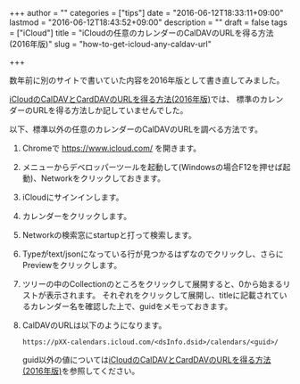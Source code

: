 +++
author = ""
categories = ["tips"]
date = "2016-06-12T18:33:11+09:00"
lastmod = "2016-06-12T18:43:52+09:00"
description = ""
draft = false
tags = ["iCloud"]
title = "iCloudの任意のカレンダーのCalDAVのURLを得る方法(2016年版)"
slug = "how-to-get-icloud-any-caldav-url"

+++

数年前に別のサイトで書いていた内容を2016年版として書き直してみました。

[iCloudのCalDAVとCardDAVのURLを得る方法(2016年版)](/2016/06/how-to-get-icloud-caldav-and-carddav-url/)では、
標準のカレンダーのURLを得る方法しか記していませんでした。

以下、標準以外の任意のカレンダーのCalDAVのURLを調べる方法です。

1. Chromeで https://www.icloud.com/ を開きます。

2. メニューからデベロッパーツールを起動して(Windowsの場合F12を押せば起動)、Networkをクリックしておきます。

3. iCloudにサインインします。

4. カレンダーをクリックします。

5. Networkの検索窓にstartupと打って検索します。

6. Typeがtext/jsonになっている行が見つかるはずなのでクリックし、さらにPreviewをクリックします。

7. ツリーの中のCollectionのところをクリックして展開すると、0から始まるリストが表示されます。 それぞれをクリックして展開し、titleに記載されているカレンダー名を確認した上で、guidをメモっておきます。

8. CalDAVのURLは以下のようになります。

    `https://pXX-calendars.icloud.com/<dsInfo.dsid>/calendars/<guid>/`

    guid以外の値については[iCloudのCalDAVとCardDAVのURLを得る方法(2016年版)](/2016/06/how-to-get-icloud-caldav-and-carddav-url/)を参照してください。
